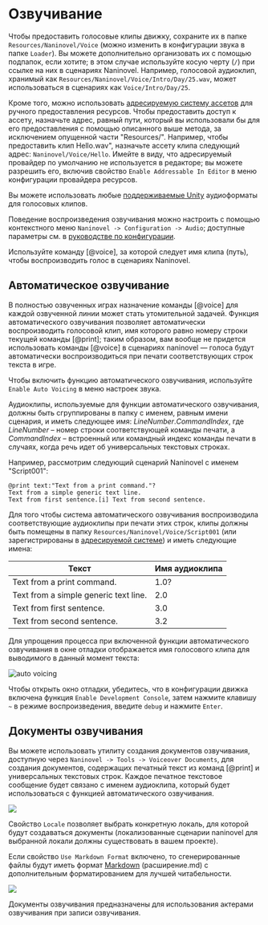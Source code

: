 ﻿# Озвучивание

Чтобы предоставить голосовые клипы движку, сохраните их в папке `Resources/Naninovel/Voice` (можно изменить в конфигурации звука в папке `Loader`). Вы можете дополнительно организовать их с помощью подпапок, если хотите; в этом случае используйте косую черту (`/`) при ссылке на них в сценариях Naninovel. Например, голосовой аудиоклип, хранимый как `Resources/Naninovel/Voice/Intro/Day/25.wav`, может использоваться в сценариях как `Voice/Intro/Day/25`.

Кроме того, можно использовать [адресируемую систему ассетов](/ru/guide/resource-providers.md#addressable) для ручного предоставления ресурсов. Чтобы предоставить доступ к ассету, назначьте адрес, равный пути, который вы использовали бы для его предоставления с помощью описанного выше метода, за исключением опущенной части "Resources/". Например, чтобы предоставить клип Hello.wav", назначьте ассету клипа следующий адрес: `Naninovel/Voice/Hello`. Имейте в виду, что адресируемый провайдер по умолчанию не используется в редакторе; вы можете разрешить его, включив свойство `Enable Addressable In Editor` в меню конфигурации провайдера ресурсов.

Вы можете использовать любые [поддерживаемые Unity](https://docs.unity3d.com/Manual/AudioFiles.html) аудиоформаты для голосовых клипов.

Поведение воспроизведения озвучивания можно настроить с помощью контекстного меню `Naninovel -> Configuration -> Audio`; доступные параметры см. в [руководстве по конфигурации](/ru/guide/configuration.md#audio).

Используйте команду [@voice], за которой следует имя клипа (путь), чтобы воспроизводить голос в сценариях Naninovel.

## Автоматическое озвучивание

В полностью озвученных играх назначение команды [@voice] для каждой озвученной линии может стать утомительной задачей. Функция автоматического озвучивания позволяет автоматически воспроизводить голосовой клип, имя которого равно номеру строки текущей команды [@print]; таким образом, вам вообще не придется использовать команды [@voice] в сценариях naninovel — голоса будут автоматически воспроизводиться при печати соответствующих строк текста в игре.

Чтобы включить функцию автоматического озвучивания, используйте `Enable Auto Voicing` в меню настроек звука.

Аудиоклипы, используемые для функции автоматического озвучивания, должны быть сгруппированы в папку с именем, равным имени сценария, и иметь следующее имя: *LineNumber*.*CommandIndex*, где *LineNumber* – номер строки соответствующей команды печати, а *CommandIndex* – встроенный или командный индекс команды печати в случаях, когда речь идет об универсальных текстовых строках.

Например, рассмотрим следующий сценарий Naninovel с именем "Script001":

```
@print text:"Text from a print command."?
Text from a simple generic text line.
Text from first sentence.[i] Text from second sentence.
```

Для того чтобы система автоматического озвучивания воспроизводила соответствующие аудиоклипы при печати этих строк, клипы должны быть помещены в папку `Resources/Naninovel/Voice/Script001` (или зарегистрированы в [адресируемой системе](/ru/guide/resource-providers.md#addressable)) и иметь следующие имена:

Текст | Имя аудиоклипа
--- | ---
Text from a print command. | 1.0?
Text from a simple generic text line. | 2.0
Text from first sentence. | 3.0
Text from second sentence. | 3.2

Для упрощения процесса при включенной функции автоматического озвучивания в окне отладки отображается имя голосового клипа для выводимого в данный момент текста:

![auto voicing](https://i.gyazo.com/12772ecc7c14011bcde4a74c81e997b8.png)

Чтобы открыть окно отладки, убедитесь, что в конфигурации движка включена функция `Enable Development Console`, затем нажмите клавишу `~` в режиме воспроизведения, введите `debug` и нажмите `Enter`.

## Документы озвучивания

Вы можете использовать утилиту создания документов озвучивания, доступную через `Naninovel -> Tools -> Voiceover Documents`, для создания документов, содержащих печатный текст из команд [@print] и универсальных текстовых строк. Каждое печатное текстовое сообщение будет связано с именем аудиоклипа, который будет использоваться с функцией автоматического озвучивания.

![](https://i.gyazo.com/69466444d4b8b43d76e7f1566db5ca9a.png)

Свойство `Locale` позволяет выбрать конкретную локаль, для которой будут создаваться документы (локализованные сценарии naninovel для выбранной локали должны существовать в вашем проекте).

Если свойство `Use Markdown Format` включено, то сгенерированные файлы будут иметь формат [Markdown](https://en.wikipedia.org/wiki/Markdown) (расширение.md) с дополнительным форматированием для лучшей читабельности.

![](https://i.gyazo.com/ed6776026a79140de9e9f6a155faffdc.png)

Документы озвучивания предназначены для использования актерами озвучивания при записи озвучивания.